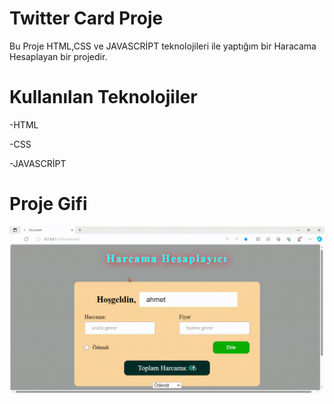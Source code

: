 <h1>Twitter Card Proje</h1>

Bu Proje HTML,CSS ve JAVASCRİPT teknolojileri ile yaptığım bir Haracama Hesaplayan bir projedir.

<h1>Kullanılan Teknolojiler</h1>

-HTML

-CSS

-JAVASCRİPT

<h1>Proje Gifi</h1>

<img src="images/Document-Profil-1-Microsoft_-Edge-2023-11-01-20-54-05.gif"/>